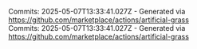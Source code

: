 Commits: 2025-05-07T13:33:41.027Z - Generated via https://github.com/marketplace/actions/artificial-grass
<br>
Commits: 2025-05-07T13:33:41.027Z - Generated via https://github.com/marketplace/actions/artificial-grass
<br>
